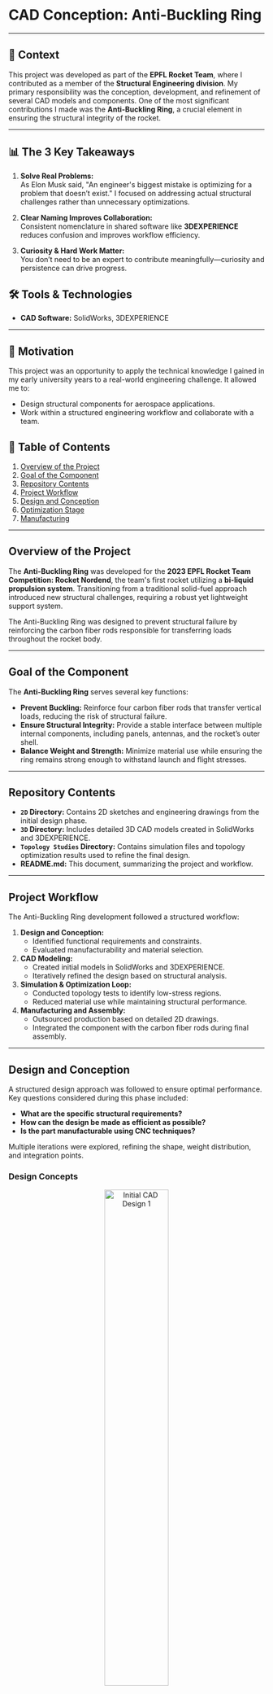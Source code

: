 # CAD Conception: Anti-Buckling Ring

---

## 🚀 Context

This project was developed as part of the **EPFL Rocket Team**, where I contributed as a member of the **Structural Engineering division**. My primary responsibility was the conception, development, and refinement of several CAD models and components. One of the most significant contributions I made was the **Anti-Buckling Ring**, a crucial element in ensuring the structural integrity of the rocket.

---
## 📊 The 3 Key Takeaways

1. **Solve Real Problems:**  
   As Elon Musk said, "An engineer's biggest mistake is optimizing for a problem that doesn’t exist." I focused on addressing actual structural challenges rather than unnecessary optimizations.

2. **Clear Naming Improves Collaboration:**  
   Consistent nomenclature in shared software like **3DEXPERIENCE** reduces confusion and improves workflow efficiency.

3. **Curiosity & Hard Work Matter:**  
   You don’t need to be an expert to contribute meaningfully—curiosity and persistence can drive progress.


## 🛠️ Tools & Technologies

- **CAD Software:** SolidWorks, 3DEXPERIENCE

---

## 🎯 Motivation

This project was an opportunity to apply the technical knowledge I gained in my early university years to a real-world engineering challenge. It allowed me to:
- Design structural components for aerospace applications.
- Work within a structured engineering workflow and collaborate with a team.


## 📖 Table of Contents

1. [Overview of the Project](#overview-of-the-project)
2. [Goal of the Component](#goal-of-the-component)
3. [Repository Contents](#repository-contents)
4. [Project Workflow](#project-workflow)
5. [Design and Conception](#design-and-conception)
6. [Optimization Stage](#optimization-stage)
7. [Manufacturing](#manufacturing)

---

## Overview of the Project

The **Anti-Buckling Ring** was developed for the **2023 EPFL Rocket Team Competition: Rocket Nordend**, the team's first rocket utilizing a **bi-liquid propulsion system**. Transitioning from a traditional solid-fuel approach introduced new structural challenges, requiring a robust yet lightweight support system.

The Anti-Buckling Ring was designed to prevent structural failure by reinforcing the carbon fiber rods responsible for transferring loads throughout the rocket body.

---

## Goal of the Component

The **Anti-Buckling Ring** serves several key functions:
- **Prevent Buckling:** Reinforce four carbon fiber rods that transfer vertical loads, reducing the risk of structural failure.
- **Ensure Structural Integrity:** Provide a stable interface between multiple internal components, including panels, antennas, and the rocket’s outer shell.
- **Balance Weight and Strength:** Minimize material use while ensuring the ring remains strong enough to withstand launch and flight stresses.

---

## Repository Contents

- **`2D` Directory:** Contains 2D sketches and engineering drawings from the initial design phase.
- **`3D` Directory:** Includes detailed 3D CAD models created in SolidWorks and 3DEXPERIENCE.
- **`Topology Studies` Directory:** Contains simulation files and topology optimization results used to refine the final design.
- **README.md:** This document, summarizing the project and workflow.

---

## Project Workflow

The Anti-Buckling Ring development followed a structured workflow:

1. **Design and Conception:**
   - Identified functional requirements and constraints.
   - Evaluated manufacturability and material selection.
2. **CAD Modeling:**
   - Created initial models in SolidWorks and 3DEXPERIENCE.
   - Iteratively refined the design based on structural analysis.
3. **Simulation & Optimization Loop:**
   - Conducted topology tests to identify low-stress regions.
   - Reduced material use while maintaining structural performance.
4. **Manufacturing and Assembly:**
   - Outsourced production based on detailed 2D drawings.
   - Integrated the component with the carbon fiber rods during final assembly.

---

## Design and Conception

A structured design approach was followed to ensure optimal performance. Key questions considered during this phase included:
- **What are the specific structural requirements?**
- **How can the design be made as efficient as possible?**
- **Is the part manufacturable using CNC techniques?**

Multiple iterations were explored, refining the shape, weight distribution, and integration points.

### Design Concepts
<p align="center">
  <img src="Images/img.png" alt="Initial CAD Design 1" width="50%">
  <img src="Images/img_2.png" alt="Initial CAD Design 2" width="50%">
  <img src="Images/img_1.png" alt="Initial CAD Design 3" width="50%">
</p>

---

## Optimization Stage

To achieve the best balance of weight and strength, the Anti-Buckling Ring underwent multiple optimization cycles. The process involved:
- **Topology Optimization:** Identifying low-stress areas for material reduction.
- **Load Analysis:** Ensuring the ring could withstand maximum expected forces.
- **Iterative Refinements:** Making adjustments to improve manufacturability.

### Topology Optimization
<p align="center">
  <img src="Images/img_3.png" alt="Topology Optimization" width="100%">
</p>

Additional details can be found in the `Topology Studies` directory.

### Final CAD Design
**2D Engineering Drawings:**
<p align="center">
  <img src="Images/img_8.png" alt="Final 2D Design" width="100%">
</p>

**3D CAD Models:**
<p align="center">
  <img src="Images/img_4.png" alt="Final CAD Design 1" width="60%">
  <img src="Images/img_5.png" alt="Final CAD Design 2" width="60%">
</p>

**Final 3D Assembly:**
<p align="center">
  <img src="Images/img_7.png" alt="3D Assembly Design" width="100%">
</p>

---

## Manufacturing

The manufacturing process followed these steps:
- **Production:** A third-party manufacturer produced the ring using CNC machining.
- **Quality Control:** Components were inspected for precision and adherence to design specifications.
- **Final Integration:** The ring was installed onto the rocket’s carbon fiber rods and secured for stability.

### Physical Result
<p align="center">
  <img src="Images/img_6.jpeg" alt="Final Assembly Result" width="80%">
</p>

---
This README provides an overview of the design, development, and implementation process for the **Anti-Buckling Ring**. 
 
For further details, please explore the repository's contents.

<p align="center">
  <img src="Images/img_9.png" alt="Summary Image" width="50%">
</p>
